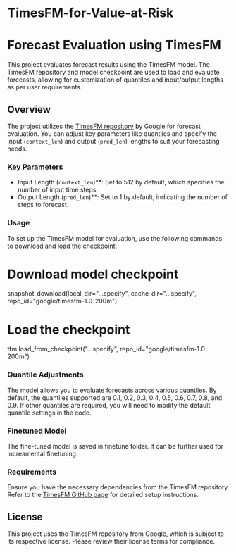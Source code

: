 # TimesFM-for-Value-at-Risk
# Forecast Evaluation using TimesFM

This project evaluates forecast results using the TimesFM model. The TimesFM repository and model checkpoint are used to load and evaluate forecasts, allowing for customization of quantiles and input/output lengths as per user requirements.

## Overview

The project utilizes the [TimesFM repository](https://github.com/google-research/timesfm) by Google for forecast evaluation. You can adjust key parameters like quantiles and specify the input (`context_len`) and output (`pred_len`) lengths to suit your forecasting needs.

### Key Parameters
- Input Length (`context_len`)**: Set to 512 by default, which specifies the number of input time steps.
- Output Length (`pred_len`)**: Set to 1 by default, indicating the number of steps to forecast.
  
### Usage
To set up the TimesFM model for evaluation, use the following commands to download and load the checkpoint:

# Download model checkpoint
snapshot_download(local_dir="...specify", cache_dir="...specify", repo_id="google/timesfm-1.0-200m")

# Load the checkpoint
tfm.load_from_checkpoint("...specify", repo_id="google/timesfm-1.0-200m")


### Quantile Adjustments
The model allows you to evaluate forecasts across various quantiles. By default, the quantiles supported are 0.1, 0.2, 0.3, 0.4, 0.5, 0.6, 0.7, 0.8, and 0.9. If other quantiles are required, you will need to modify the default quantile settings in the code.

### Finetuned Model
The fine-tuned model is saved in finetune folder. It can be further used for increamental finetuning.

### Requirements
Ensure you have the necessary dependencies from the TimesFM repository. Refer to the [TimesFM GitHub page](https://github.com/google-research/timesfm) for detailed setup instructions.

## License
This project uses the TimesFM repository from Google, which is subject to its respective license. Please review their license terms for compliance.


